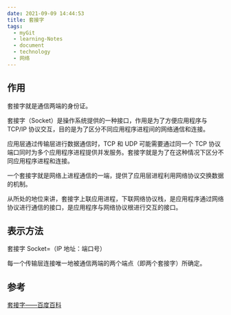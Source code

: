 ```yaml
---
date: 2021-09-09 14:44:53
title: 套接字
tags:
  - myGit
  - learning-Notes
  - document
  - technology
  - 网络
---
```


## 作用

套接字就是通信两端的身份证。

套接字（Socket）是操作系统提供的一种接口，作用是为了方便应用程序与 TCP/IP 协议交互，目的是为了区分不同应用程序进程间的网络通信和连接。

应用层通过传输层进行数据通信时，TCP 和 UDP 可能需要通过同一个 TCP 协议端口同时为多个应用程序进程提供并发服务。套接字就是为了在这种情况下区分不同应用程序进程和连接。

一个套接字就是网络上进程通信的一端，提供了应用层进程利用网络协议交换数据的机制。

从所处的地位来讲，套接字上联应用进程，下联网络协议栈，是应用程序通过网络协议进行通信的接口，是应用程序与网络协议根进行交互的接口。

## 表示方法

套接字 Socket=（IP 地址：端口号）

每一个传输层连接唯一地被通信两端的两个端点（即两个套接字）所确定。

## 参考

[套接字——百度百科](https://baike.baidu.com/item/%E5%A5%97%E6%8E%A5%E5%AD%97/9637606?fr=aladdin)
